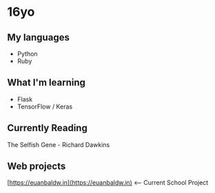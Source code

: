 # 16yo

## My languages

* Python
* Ruby

## What I'm learning

* Flask 
* TensorFlow / Keras

## Currently Reading

The Selfish Gene - Richard Dawkins

## Web projects

[https://euanbaldw.in](https://euanbaldw.in) <-- Current School Project
